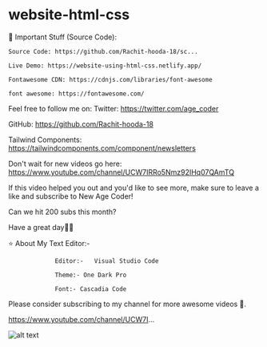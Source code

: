 # website-html-css

📁 Important Stuff (Source Code):

	Source Code: https://github.com/Rachit-hooda-18/sc...
	 
 	Live Demo: https://website-using-html-css.netlify.app/
	
 	Fontawesome CDN: https://cdnjs.com/libraries/font-awesome
	
 	font awesome: https://fontawesome.com/

Feel free to follow me on:
Twitter: https://twitter.com/age_coder

GitHub: https://github.com/Rachit-hooda-18

Tailwind Components: https://tailwindcomponents.com/component/newsletters

Don't wait for new videos go here: https://www.youtube.com/channel/UCW7IRRo5Nmz92IHq07QAmTQ

If this video helped you out and you'd like to see more, make sure to leave a like and subscribe to New Age Coder!

Can we hit 200 subs this month?

Have a great day💖😀

⭐ About My Text Editor:-

                 Editor:-   Visual Studio Code
		 
                 Theme:- One Dark Pro
		 
                 Font:- Cascadia Code

Please consider subscribing to my channel for more awesome videos 🙏.

https://www.youtube.com/channel/UCW7I...

![alt text](https://github.com/[username]/[reponame]/blob/[branch]/image.jpg?raw=true)
